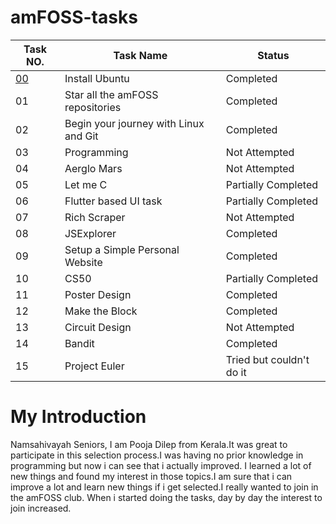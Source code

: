 # amFOSS-tasks

|   Task NO. | Task Name | Status |
|------------|-----------|--------|
|[00](https://github.com/poojadileep/amFOSS-tasks/tree/main/task-00.)|Install Ubuntu | Completed|
|01|Star all the amFOSS repositories|Completed|
|02|Begin your journey with Linux and Git|Completed|
|03|Programming|Not Attempted|
|04|Aerglo Mars|Not Attempted|
|05|Let me C|Partially Completed|
|06|Flutter based UI task|Partially Completed|
|07|Rich Scraper|Not Attempted|
|08|JSExplorer|Completed|
|09|Setup a Simple Personal Website|Completed|
|10|CS50|Partially Completed|
|11|Poster Design|Completed|
|12|Make the Block|Completed|
|13|Circuit Design|Not Attempted|
|14|Bandit|Completed|
|15|Project Euler|Tried but couldn't do it|

# My Introduction
Namsahivayah Seniors, I am Pooja Dilep from Kerala.It was great to participate in this selection process.I was having no prior knowledge in programming but now i can see that i actually improved. I learned a lot of new things and found my interest in those topics.I am sure that i can improve a lot and learn new things if i get selected.I really wanted to join in the amFOSS club. When i started doing the tasks, day by day the interest to join increased.  
